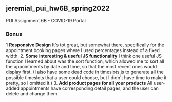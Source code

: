 ## jeremial_pui_hw6B_spring2022
PUI Assignment 6B - COVID-19 Portal

### Bonus
1  **Responsive Design**
    It's tot great, but somewhat there, specifically for the appointment booking pages where I used percentages instead of a fixed width. 
2. **Some interesting & useful JS functionality**
   I think one useful JS function I learned about
   was the sort function, which allowed me to 
   sort all the appointments by date and time, so that
   the most recent ones would display first. 
   (I also have some dead code in timeslots.js to 
   generate all the possible timeslots that a user
   could choose, but I didn't have time to make it
   pretty, so I omitted it.) 
3. **Add product pages for all your products**
   All user-added appointments have corresponding
   detail pages, and the user can delete and change them. 
